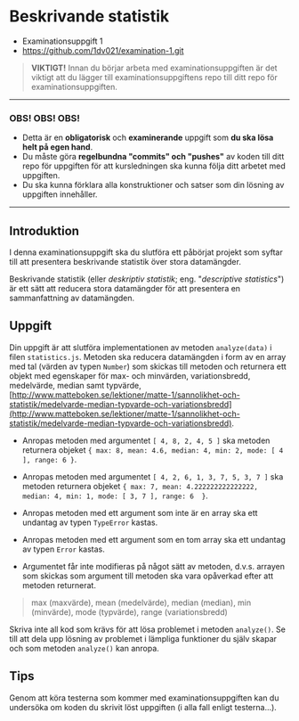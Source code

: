 # <i class="fa fa-graduation-cap"></i> Beskrivande statistik
<ul class="fa-ul fa-border exercise-info">
  <li><i class="fa-li fa fa-star-o"></i>Examinationsuppgift 1</li>
  <li><i class="fa-li fa fa-github"></i><a href="https://github.com/1dv021/examination-1.git">https://github.com/1dv021/examination-1.git</a></li>
</ul>

><i class="fa fa-warning"></i> __VIKTIGT!__ Innan du börjar arbeta med examinationsuppgiften är det viktigt att du lägger till examinationsuppgiftens repo till ditt repo för examinationsuppgiften.

***
### <i class="fa fa-warning"></i> OBS! OBS! OBS!
- Detta är en **obligatorisk** och **examinerande** uppgift som **du ska lösa helt på egen hand**.
- Du måste göra **regelbundna "commits" och "pushes"** av koden till ditt repo för uppgiften för att kursledningen ska kunna följa ditt arbetet med uppgiften.
- Du ska kunna förklara alla konstruktioner och satser som din lösning av uppgiften innehåller.  

***

## <i class="fa fa-flag-o"></i> Introduktion
I denna examinationsuppgift ska du slutföra ett påbörjat projekt som syftar till att presentera beskrivande statistik över stora datamängder.

Beskrivande statistik (eller *deskriptiv statistik*; eng. "*descriptive statistics*") är ett sätt att reducera stora datamängder för att presentera en sammanfattning av datamängden.

## <i class="fa fa-flag-o"></i> Uppgift
Din uppgift är att slutföra implementationen av metoden `analyze(data)` i filen `statistics.js`. Metoden ska reducera datamängden i form av en array med tal (värden av typen `Number`) som skickas till metoden och returnera ett objekt med egenskaper för max- och minvärden, variationsbredd, medelvärde, median samt typvärde, [http://www.matteboken.se/lektioner/matte-1/sannolikhet-och-statistik/medelvarde-median-typvarde-och-variationsbredd](http://www.matteboken.se/lektioner/matte-1/sannolikhet-och-statistik/medelvarde-median-typvarde-och-variationsbredd).

- Anropas metoden med argumentet `[ 4, 8, 2, 4, 5 ]` ska metoden returnera objeket  `{ max: 8, mean: 4.6, median: 4, min: 2, mode: [ 4 ], range: 6 }`.

- Anropas metoden med argumentet `[ 4, 2, 6, 1, 3, 7, 5, 3, 7 ]` ska metoden returnera objeket  `{ max: 7, mean: 4.222222222222222, median: 4, min: 1, mode: [ 3, 7 ], range: 6  }`.

- Anropas metoden med ett argument som inte är en array ska ett undantag av typen `TypeError` kastas. 

- Anropas metoden med ett argument som en tom array ska ett undantag av typen `Error` kastas.

- Argumentet får inte modifieras på något sätt av metoden, d.v.s. arrayen som skickas som argument till metoden ska vara opåverkad efter att metoden returnerat.  

> max (maxvärde), mean (medelvärde), median (median), min (minvärde), mode (typvärde), range (variationsbredd)

Skriva inte all kod som krävs för att lösa problemet i metoden `analyze()`. Se till att dela upp lösning av problemet i lämpliga funktioner du själv skapar och som metoden `analyze()` kan anropa.

## <i class="fa fa-lightbulb-o"></i> Tips
Genom att köra testerna som kommer med examinationsuppgiften kan du undersöka om koden du skrivit löst uppgiften (i alla fall enligt testerna...).
